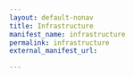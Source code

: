 ```yaml
---
layout: default-nonav
title: Infrastructure
manifest_name: infrastructure
permalink: infrastructure
external_manifest_url: 

---
```

<!-- Add an essay or interpretive material below this line,
using HTML or markdown.  Do not modify this file above this line -->
